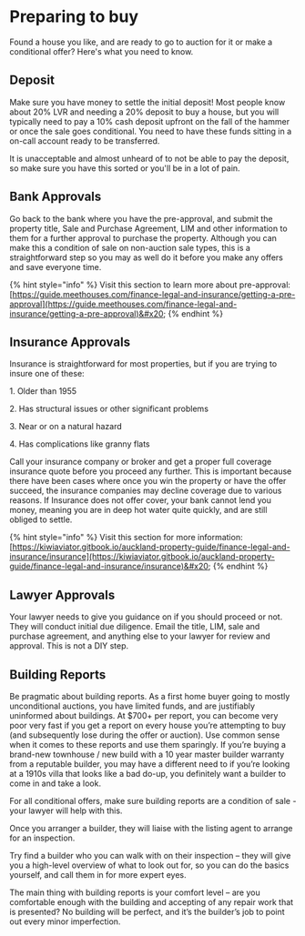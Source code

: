 # Preparing to buy

Found a house you like, and are ready to go to auction for it or make a conditional offer? Here's what you need to know.

## Deposit

Make sure you have money to settle the initial deposit! Most people know about 20% LVR and needing a 20% deposit to buy a house, but you will typically need to pay a 10% cash deposit upfront on the fall of the hammer or once the sale goes conditional. You need to have these funds sitting in a on-call account ready to be transferred.

It is unacceptable and almost unheard of to not be able to pay the deposit, so make sure you have this sorted or you'll be in a lot of pain.

## Bank Approvals

Go back to the bank where you have the pre-approval, and submit the property title, Sale and Purchase Agreement, LIM and other information to them for a further approval to purchase the property. Although you can make this a condition of sale on non-auction sale types, this is a straightforward step so you may as well do it before you make any offers and save everyone time.

{% hint style="info" %}
Visit this section to learn more about pre-approval: [https://guide.meethouses.com/finance-legal-and-insurance/getting-a-pre-approval](https://guide.meethouses.com/finance-legal-and-insurance/getting-a-pre-approval)&#x20;
{% endhint %}

## Insurance Approvals

Insurance is straightforward for most properties, but if you are trying to insure one of these:

1\.       Older than 1955

2\.       Has structural issues or other significant problems

3\.       Near or on a natural hazard

4\.       Has complications like granny flats

Call your insurance company or broker and get a proper full coverage insurance quote before you proceed any further. This is important because there have been cases where once you win the property or have the offer succeed, the insurance companies may decline coverage due to various reasons. If Insurance does not offer cover, your bank cannot lend you money, meaning you are in deep hot water quite quickly, and are still obliged to settle.

{% hint style="info" %}
Visit this section for more information: [https://kiwiaviator.gitbook.io/auckland-property-guide/finance-legal-and-insurance/insurance](https://kiwiaviator.gitbook.io/auckland-property-guide/finance-legal-and-insurance/insurance)&#x20;
{% endhint %}

## Lawyer Approvals

Your lawyer needs to give you guidance on if you should proceed or not. They will conduct initial due diligence. Email the title, LIM, sale and purchase agreement, and anything else to your lawyer for review and approval. This is not a DIY step.

## Building Reports

Be pragmatic about building reports. As a first home buyer going to mostly unconditional auctions, you have limited funds, and are justifiably uninformed about buildings. At $700+ per report, you can become very poor very fast if you get a report on every house you’re attempting to buy (and subsequently lose during the offer or auction). Use common sense when it comes to these reports and use them sparingly. If you’re buying a brand-new townhouse / new build with a 10 year master builder warranty from a reputable builder, you may have a different need to if you’re looking at a 1910s villa that looks like a bad do-up, you definitely want a builder to come in and take a look.

For all conditional offers, make sure building reports are a condition of sale - your lawyer will help with this.

Once you arranger a builder, they will liaise with the listing agent to arrange for an inspection.

Try find a builder who you can walk with on their inspection – they will give you a high-level overview of what to look out for, so you can do the basics yourself, and call them in for more expert eyes.

The main thing with building reports is your comfort level – are you comfortable enough with the building and accepting of any repair work that is presented? No building will be perfect, and it’s the builder’s job to point out every minor imperfection.&#x20;

